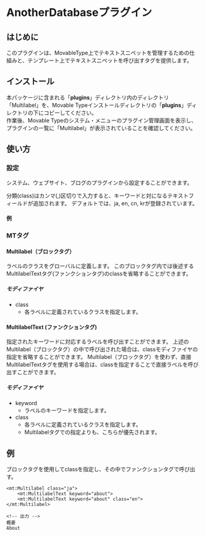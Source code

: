 # AnotherDatabaseプラグイン

## はじめに

このプラグインは、MovableType上でテキストスニペットを管理するための仕組みと、テンプレート上でテキストスニペットを呼び出すタグを提供します。

## インストール

本パッケージに含まれる「**plugins**」ディレクトリ内のディレクトリ「Multilabel」を、Movable
Typeインストールディレクトリの「**plugins**」ディレクトリの下にコピーしてください。\
作業後、Movable Typeのシステム・メニューのプラグイン管理画面を表示し、プラグインの一覧に「Multilabel」が表示されていることを確認してください。

## 使い方

### 設定

システム、ウェブサイト、ブログのプラグインから設定することができます。

分類(class)はカンマ(,)区切りで入力すると、キーワードと対になるテキストフィールドが追加されます。
デフォルトでは、ja, en, cn, krが登録されています。


#### 例

### MTタグ

#### Multilabel（ブロックタグ）

ラベルのクラスをグローバルに定義します。
このブロックタグ内では後述するMultilabelTextタグ(ファンクションタグ)のclassを省略することができます。

##### モディファイヤ

- class
    - 各ラベルに定義されているクラスを指定します。


#### MultilabelText (ファンクションタグ)

指定されたキーワードに対応するラベルを呼び出すことができます。
上述のMultilabel（ブロックタグ）の中で呼び出された場合は、classモディファイヤの指定を省略することができます。
Multilabel（ブロックタグ）を使わず、直接MultilabelTextタグを使用する場合は、classを指定することで直接ラベルを呼び出すことができます。

##### モディファイヤ

- keyword
    - ラベルのキーワードを指定します。
- class
    - 各ラベルに定義されているクラスを指定します。
    - Multilabelタグでの指定よりも、こちらが優先されます。


## 例

ブロックタグを使用してclassを指定し、その中でファンクションタグで呼び出す。

```
<mt:Multilabel class="ja">
    <mt:MultilabelText keyword="about">
    <mt:MultilabelText keyword="about" class="en">
</mt:Multilabel>

<!-- 出力 -->
概要
About

```

